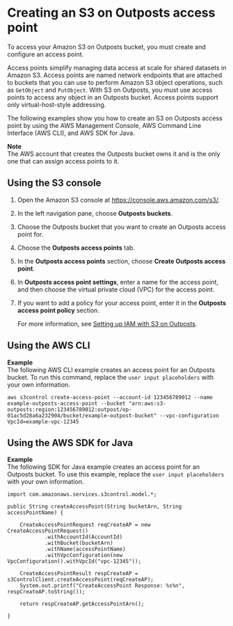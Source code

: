 # Creating an S3 on Outposts access point<a name="S3OutpostsCreateAccessPoint"></a>

To access your Amazon S3 on Outposts bucket, you must create and configure an access point\.

Access points simplify managing data access at scale for shared datasets in Amazon S3\. Access points are named network endpoints that are attached to buckets that you can use to perform Amazon S3 object operations, such as `GetObject` and `PutObject`\. With S3 on Outposts, you must use access points to access any object in an Outposts bucket\. Access points support only virtual\-host\-style addressing\.

The following examples show you how to create an S3 on Outposts access point by using the AWS Management Console, AWS Command Line Interface \(AWS CLI\), and AWS SDK for Java\.

**Note**  
The AWS account that creates the Outposts bucket owns it and is the only one that can assign access points to it\.

## Using the S3 console<a name="s3-outposts-bucket-create-accesspoint"></a>

1. Open the Amazon S3 console at [https://console\.aws\.amazon\.com/s3/](https://console.aws.amazon.com/s3/)\.

1. In the left navigation pane, choose **Outposts buckets**\.

1. Choose the Outposts bucket that you want to create an Outposts access point for\.

1. Choose the **Outposts access points** tab\.

1. In the **Outposts access points** section, choose **Create Outposts access point**\.

1. In **Outposts access point settings**, enter a name for the access point, and then choose the virtual private cloud \(VPC\) for the access point\.

1. If you want to add a policy for your access point, enter it in the **Outposts access point policy** section\.

   For more information, see [Setting up IAM with S3 on Outposts](S3OutpostsIAM.md)\.

## Using the AWS CLI<a name="S3OutpostsCreateAccessPointCLI"></a>

**Example**  
The following AWS CLI example creates an access point for an Outposts bucket\. To run this command, replace the `user input placeholders` with your own information\.  

```
aws s3control create-access-point --account-id 123456789012 --name example-outposts-access-point --bucket "arn:aws:s3-outposts:region:123456789012:outpost/op-01ac5d28a6a232904/bucket/example-outpost-bucket" --vpc-configuration VpcId=example-vpc-12345
```

## Using the AWS SDK for Java<a name="S3OutpostsCreateAccessPointJava"></a>

**Example**  
The following SDK for Java example creates an access point for an Outposts bucket\. To use this example, replace the `user input placeholders` with your own information\.  

```
import com.amazonaws.services.s3control.model.*;

public String createAccessPoint(String bucketArn, String accessPointName) {

    CreateAccessPointRequest reqCreateAP = new CreateAccessPointRequest()
            .withAccountId(AccountId)
            .withBucket(bucketArn)
            .withName(accessPointName)
            .withVpcConfiguration(new VpcConfiguration().withVpcId("vpc-12345"));

    CreateAccessPointResult respCreateAP = s3ControlClient.createAccessPoint(reqCreateAP);
    System.out.printf("CreateAccessPoint Response: %s%n", respCreateAP.toString());

    return respCreateAP.getAccessPointArn();

}
```